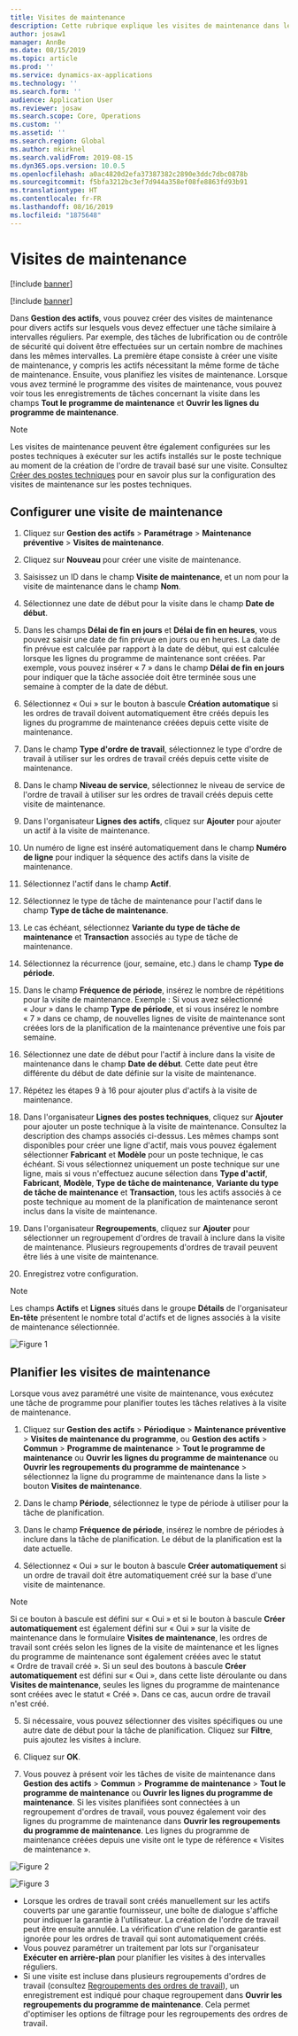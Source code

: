```yaml
---
title: Visites de maintenance
description: Cette rubrique explique les visites de maintenance dans le module Gestion des actifs.
author: josaw1
manager: AnnBe
ms.date: 08/15/2019
ms.topic: article
ms.prod: ''
ms.service: dynamics-ax-applications
ms.technology: ''
ms.search.form: ''
audience: Application User
ms.reviewer: josaw
ms.search.scope: Core, Operations
ms.custom: ''
ms.assetid: ''
ms.search.region: Global
ms.author: mkirknel
ms.search.validFrom: 2019-08-15
ms.dyn365.ops.version: 10.0.5
ms.openlocfilehash: a0ac4820d2efa37387382c2890e3ddc7dbc0878b
ms.sourcegitcommit: f5bfa3212bc3ef7d944a358ef08fe8863fd93b91
ms.translationtype: HT
ms.contentlocale: fr-FR
ms.lasthandoff: 08/16/2019
ms.locfileid: "1875648"
---
```

# <a name="maintenance-rounds"></a>Visites de maintenance


[!include [banner](../../includes/banner.md)]

[!include [banner](../../includes/preview-banner.md)]


Dans **Gestion des actifs**, vous pouvez créer des visites de maintenance pour divers actifs sur lesquels vous devez effectuer une tâche similaire à intervalles réguliers. Par exemple, des tâches de lubrification ou de contrôle de sécurité qui doivent être effectuées sur un certain nombre de machines dans les mêmes intervalles. La première étape consiste à créer une visite de maintenance, y compris les actifs nécessitant la même forme de tâche de maintenance. Ensuite, vous planifiez les visites de maintenance. Lorsque vous avez terminé le programme des visites de maintenance, vous pouvez voir tous les enregistrements de tâches concernant la visite dans les champs **Tout le programme de maintenance** et **Ouvrir les lignes du programme de maintenance**.

>[!NOTE]
>Les visites de maintenance peuvent être également configurées sur les postes techniques à exécuter sur les actifs installés sur le poste technique au moment de la création de l'ordre de travail basé sur une visite. Consultez [Créer des postes techniques](../functional-locations/create-functional-locations.md) pour en savoir plus sur la configuration des visites de maintenance sur les postes techniques.

## <a name="set-up-a-maintenance-round"></a>Configurer une visite de maintenance

1. Cliquez sur **Gestion des actifs** > **Paramétrage** > **Maintenance préventive** > **Visites de maintenance**.

2. Cliquez sur **Nouveau** pour créer une visite de maintenance.

3. Saisissez un ID dans le champ **Visite de maintenance**, et un nom pour la visite de maintenance dans le champ **Nom**.

4. Sélectionnez une date de début pour la visite dans le champ **Date de début**.

5. Dans les champs **Délai de fin en jours** et **Délai de fin en heures**, vous pouvez saisir une date de fin prévue en jours ou en heures. La date de fin prévue est calculée par rapport à la date de début, qui est calculée lorsque les lignes du programme de maintenance sont créées. Par exemple, vous pouvez insérer « 7 » dans le champ **Délai de fin en jours** pour indiquer que la tâche associée doit être terminée sous une semaine à compter de la date de début.

6. Sélectionnez « Oui » sur le bouton à bascule **Création automatique** si les ordres de travail doivent automatiquement être créés depuis les lignes du programme de maintenance créées depuis cette visite de maintenance.

7. Dans le champ **Type d'ordre de travail**, sélectionnez le type d'ordre de travail à utiliser sur les ordres de travail créés depuis cette visite de maintenance.

8. Dans le champ **Niveau de service**, sélectionnez le niveau de service de l'ordre de travail à utiliser sur les ordres de travail créés depuis cette visite de maintenance.

9. Dans l'organisateur **Lignes des actifs**, cliquez sur **Ajouter** pour ajouter un actif à la visite de maintenance.

10. Un numéro de ligne est inséré automatiquement dans le champ **Numéro de ligne** pour indiquer la séquence des actifs dans la visite de maintenance.

11. Sélectionnez l'actif dans le champ **Actif**.

12. Sélectionnez le type de tâche de maintenance pour l'actif dans le champ **Type de tâche de maintenance**.

13. Le cas échéant, sélectionnez **Variante du type de tâche de maintenance** et **Transaction** associés au type de tâche de maintenance.

14. Sélectionnez la récurrence (jour, semaine, etc.) dans le champ **Type de période**.

15. Dans le champ **Fréquence de période**, insérez le nombre de répétitions pour la visite de maintenance. Exemple : Si vous avez sélectionné « Jour » dans le champ **Type de période**, et si vous insérez le nombre « 7 » dans ce champ, de nouvelles lignes de visite de maintenance sont créées lors de la planification de la maintenance préventive une fois par semaine.

16. Sélectionnez une date de début pour l'actif à inclure dans la visite de maintenance dans le champ **Date de début**. Cette date peut être différente du début de date définie sur la visite de maintenance.

17. Répétez les étapes 9 à 16 pour ajouter plus d'actifs à la visite de maintenance.

18. Dans l'organisateur **Lignes des postes techniques**, cliquez sur **Ajouter** pour ajouter un poste technique à la visite de maintenance. Consultez la description des champs associés ci-dessus. Les mêmes champs sont disponibles pour créer une ligne d'actif, mais vous pouvez également sélectionner **Fabricant** et **Modèle** pour un poste technique, le cas échéant. Si vous sélectionnez uniquement un poste technique sur une ligne, mais si vous n'effectuez aucune sélection dans **Type d'actif**, **Fabricant**, **Modèle**, **Type de tâche de maintenance**, **Variante du type de tâche de maintenance** et **Transaction**, tous les actifs associés à ce poste technique au moment de la planification de maintenance seront inclus dans la visite de maintenance.

19. Dans l'organisateur **Regroupements**, cliquez sur **Ajouter** pour sélectionner un regroupement d'ordres de travail à inclure dans la visite de maintenance. Plusieurs regroupements d'ordres de travail peuvent être liés à une visite de maintenance.

20. Enregistrez votre configuration.

>[!NOTE]
>Les champs **Actifs** et **Lignes** situés dans le groupe **Détails** de l'organisateur **En-tête** présentent le nombre total d'actifs et de lignes associés à la visite de maintenance sélectionnée.

![Figure 1](media/13-preventive-maintenance.png)


## <a name="schedule-maintenance-rounds"></a>Planifier les visites de maintenance

Lorsque vous avez paramétré une visite de maintenance, vous exécutez une tâche de programme pour planifier toutes les tâches relatives à la visite de maintenance.

1. Cliquez sur **Gestion des actifs** > **Périodique** > **Maintenance préventive** > **Visites de maintenance du programme**, ou **Gestion des actifs** > **Commun** > **Programme de maintenance** > **Tout le programme de maintenance** ou **Ouvrir les lignes du programme de maintenance** ou **Ouvrir les regroupements du programme de maintenance** > sélectionnez la ligne du programme de maintenance dans la liste > bouton **Visites de maintenance**.

2. Dans le champ **Période**, sélectionnez le type de période à utiliser pour la tâche de planification.

3. Dans le champ **Fréquence de période**, insérez le nombre de périodes à inclure dans la tâche de planification. Le début de la planification est la date actuelle.

4. Sélectionnez « Oui » sur le bouton à bascule **Créer automatiquement** si un ordre de travail doit être automatiquement créé sur la base d'une visite de maintenance.

>[!NOTE]
>Si ce bouton à bascule est défini sur « Oui » et si le bouton à bascule **Créer automatiquement** est également défini sur « Oui » sur la visite de maintenance dans le formulaire **Visites de maintenance**, les ordres de travail sont créés selon les lignes de la visite de maintenance et les lignes du programme de maintenance sont également créées avec le statut « Ordre de travail créé ». Si un seul des boutons à bascule **Créer automatiquement** est défini sur « Oui », dans cette liste déroulante ou dans **Visites de maintenance**, seules les lignes du programme de maintenance sont créées avec le statut « Créé ». Dans ce cas, aucun ordre de travail n'est créé.

5. Si nécessaire, vous pouvez sélectionner des visites spécifiques ou une autre date de début pour la tâche de planification. Cliquez sur **Filtre**, puis ajoutez les visites à inclure.

6. Cliquez sur **OK**.

7. Vous pouvez à présent voir les tâches de visite de maintenance dans **Gestion des actifs** > **Commun** > **Programme de maintenance** > **Tout le programme de maintenance** ou **Ouvrir les lignes du programme de maintenance**. Si les visites planifiées sont connectées à un regroupement d'ordres de travail, vous pouvez également voir des lignes du programme de maintenance dans **Ouvrir les regroupements du programme de maintenance**. Les lignes du programme de maintenance créées depuis une visite ont le type de référence « Visites de maintenance ».

![Figure 2](media/14-preventive-maintenance.png)

![Figure 3](media/15-preventive-maintenance.png)

- Lorsque les ordres de travail sont créés manuellement sur les actifs couverts par une garantie fournisseur, une boîte de dialogue s'affiche pour indiquer la garantie à l'utilisateur. La création de l'ordre de travail peut être ensuite annulée. La vérification d'une relation de garantie est ignorée pour les ordres de travail qui sont automatiquement créés.  
- Vous pouvez paramétrer un traitement par lots sur l'organisateur **Exécuter en arrière-plan** pour planifier les visites à des intervalles réguliers.  
- Si une visite est incluse dans plusieurs regroupements d'ordres de travail (consultez [Regroupements des ordres de travail](../work-orders/work-order-pools.md)), un enregistrement est indiqué pour chaque regroupement dans **Ouvrir les regroupements du programme de maintenance**. Cela permet d'optimiser les options de filtrage pour les regroupements des ordres de travail.

